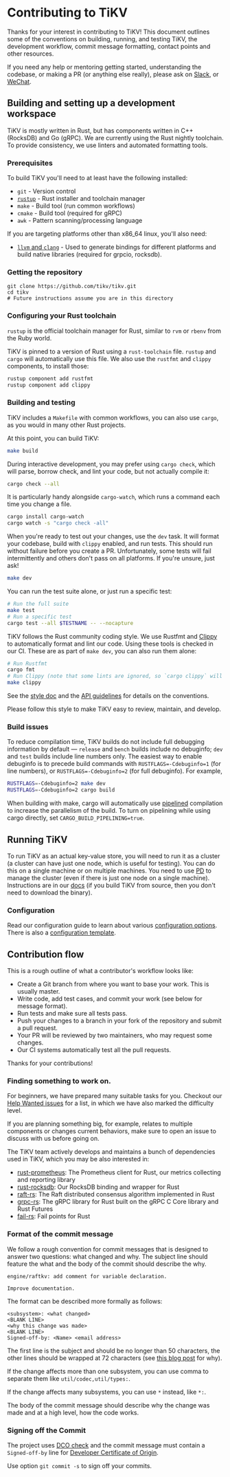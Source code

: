 # Contributing to TiKV

Thanks for your interest in contributing to TiKV! This document outlines some of the conventions on building, running, and testing TiKV, the development workflow, commit message formatting, contact points and other resources.

If you need any help or mentoring getting started, understanding the codebase, or making a PR (or anything else really), please ask on [Slack](https://join.slack.com/t/tikv-wg/shared_invite/enQtNTUyODE4ODU2MzI0LTgzZDQ3NzZlNDkzMGIyYjU1MTA0NzIwMjFjODFiZjA0YjFmYmQyOTZiNzNkNzg1N2U1MDdlZTIxNTU5NWNhNjk), or [WeChat](./README.md#WeChat).


## Building and setting up a development workspace

TiKV is mostly written in Rust, but has components written in C++ (RocksDB) and Go (gRPC). We are currently using the Rust nightly toolchain. To provide consistency, we use linters and automated formatting tools. 

### Prerequisites

To build TiKV you'll need to at least have the following installed:

* `git` - Version control
* [`rustup`](https://rustup.rs/) - Rust installer and toolchain manager
* `make` - Build tool (run common workflows)
* `cmake` - Build tool (required for gRPC)
* `awk` - Pattern scanning/processing language

If you are targeting platforms other than x86_64 linux, you'll also need:

* [`llvm` and `clang`](http://releases.llvm.org/download.html) - Used to generate bindings for different platforms and build native libraries (required for grpcio, rocksdb).

### Getting the repository

```
git clone https://github.com/tikv/tikv.git
cd tikv
# Future instructions assume you are in this directory
```

### Configuring your Rust toolchain

`rustup` is the official toolchain manager for Rust, similar to `rvm` or `rbenv` from the Ruby world.

TiKV is pinned to a version of Rust using a `rust-toolchain` file. `rustup` and `cargo` will automatically use this file. We also use the `rustfmt` and `clippy` components, to install those:

```bash
rustup component add rustfmt
rustup component add clippy
```

### Building and testing

TiKV includes a `Makefile` with common workflows, you can also use `cargo`, as you would in many other Rust projects.

At this point, you can build TiKV:

```bash
make build
```

During interactive development, you may prefer using `cargo check`, which will parse, borrow check, and lint your code, but not actually compile it:

```bash
cargo check --all
```

It is particularly handy alongside `cargo-watch`, which runs a command each time you change a file.

```bash
cargo install cargo-watch
cargo watch -s "cargo check -all"
```

When you're ready to test out your changes, use the `dev` task. It will format your codebase, build with `clippy` enabled, and run tests. This should run without failure before you create a PR. Unfortunately, some tests will fail intermittently and others don't pass on all platforms. If you're unsure, just ask!

```bash
make dev
```

You can run the test suite alone, or just run a specific test:

```bash
# Run the full suite
make test
# Run a specific test
cargo test --all $TESTNAME -- --nocapture
```

TiKV follows the Rust community coding style. We use Rustfmt and [Clippy](https://github.com/Manishearth/rust-clippy) to automatically format and lint our code. Using these tools is checked in our CI. These are as part of `make dev`, you can also run them alone:

```bash
# Run Rustfmt
cargo fmt
# Run Clippy (note that some lints are ignored, so `cargo clippy` will give many false positives)
make clippy
```

See the [style doc](https://github.com/rust-lang/rfcs/blob/master/style-guide/README.md) and the [API guidelines](https://rust-lang-nursery.github.io/api-guidelines/) for details on the conventions.

Please follow this style to make TiKV easy to review, maintain, and develop.


### Build issues

To reduce compilation time, TiKV builds do not include full debugging information by default &mdash; `release` and `bench` builds include no debuginfo; `dev` and `test` builds include line numbers only. The easiest way to enable debuginfo is to precede build commands with `RUSTFLAGS=-Cdebuginfo=1` (for line numbers), or `RUSTFLAGS=-Cdebuginfo=2` (for full debuginfo). For example,

```bash
RUSTFLAGS=-Cdebuginfo=2 make dev
RUSTFLAGS=-Cdebuginfo=2 cargo build
```

When building with make, cargo will automatically use [pipelined][p] compilation to increase the parallelism of the build. To turn on pipelining while using cargo directly, set `CARGO_BUILD_PIPELINING=true`.

[p]: https://internals.rust-lang.org/t/evaluating-pipelined-rustc-compilation/10199


## Running TiKV

To run TiKV as an actual key-value store, you will need to run it as a cluster (a cluster can have just one node, which is useful for testing). You can do this on a single machine or on multiple machines. You need to use [PD](https://github.com/pingcap/pd) to manage the cluster (even if there is just one node on a single machine). Instructions are in our [docs](docs/how-to/deploy/using-binary.md) (if you build TiKV from source, then you don't need to download the binary).


### Configuration

Read our configuration guide to learn about various [configuration options](./docs/reference/configuration). There is also a [configuration template](./etc/config-template.toml).


## Contribution flow

This is a rough outline of what a contributor's workflow looks like:

- Create a Git branch from where you want to base your work. This is usually master.
- Write code, add test cases, and commit your work (see below for message format).
- Run tests and make sure all tests pass.
- Push your changes to a branch in your fork of the repository and submit a pull request.
- Your PR will be reviewed by two maintainers, who may request some changes.
- Our CI systems automatically test all the pull requests.

Thanks for your contributions!


### Finding something to work on.

For beginners, we have prepared many suitable tasks for you. Checkout our [Help Wanted issues](https://github.com/tikv/tikv/issues?q=is%3Aissue+is%3Aopen+label%3A%22S%3A+HelpWanted%22) for a list, in which we have also marked the difficulty level.

If you are planning something big, for example, relates to multiple components or changes current behaviors, make sure to open an issue to discuss with us before going on.

The TiKV team actively develops and maintains a bunch of dependencies used in TiKV, which you may be also interested in:

- [rust-prometheus](https://github.com/pingcap/rust-prometheus): The Prometheus client for Rust, our metrics collecting and reporting library
- [rust-rocksdb](https://github.com/pingcap/rust-rocksdb): Our RocksDB binding and wrapper for Rust
- [raft-rs](https://github.com/pingcap/raft-rs): The Raft distributed consensus algorithm implemented in Rust
- [grpc-rs](https://github.com/pingcap/grpc-rs): The gRPC library for Rust built on the gRPC C Core library and Rust Futures
- [fail-rs](https://github.com/pingcap/fail-rs): Fail points for Rust


### Format of the commit message

We follow a rough convention for commit messages that is designed to answer two
questions: what changed and why. The subject line should feature the what and
the body of the commit should describe the why.

```
engine/raftkv: add comment for variable declaration.

Improve documentation.
```

The format can be described more formally as follows:

```
<subsystem>: <what changed>
<BLANK LINE>
<why this change was made>
<BLANK LINE>
Signed-off-by: <Name> <email address>
```

The first line is the subject and should be no longer than 50 characters, the other lines should be wrapped at 72 characters (see [this blog post](https://preslav.me/2015/02/21/what-s-with-the-50-72-rule/) for why).

If the change affects more than one subsystem, you can use comma to separate them like `util/codec,util/types:`.

If the change affects many subsystems, you can use ```*``` instead, like ```*:```.

The body of the commit message should describe why the change was made and at a high level, how the code works.

### Signing off the Commit

The project uses [DCO check](https://github.com/probot/dco#how-it-works) and the commit message must contain a `Signed-off-by` line for [Developer Certificate of Origin](https://developercertificate.org/).

Use option `git commit -s` to sign off your commits. 
